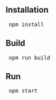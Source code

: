 ## Installation
<pre> npm install </pre>

## Build
<pre> npm run build</pre>

## Run
<pre> npm start </pre>
